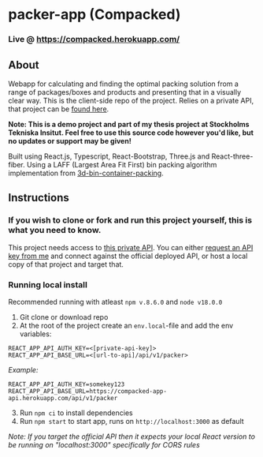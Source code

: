 # packer-app (Compacked)

### Live @ https://compacked.herokuapp.com/

## About

Webapp for calculating and finding the optimal packing solution from a range of packages/boxes and products and presenting that in a visually clear way. This is the client-side repo of the project. Relies on a private API, that project can be [found here](https://github.com/obstrom/packer-app-api).

__Note: This is a demo project and part of my thesis project at Stockholms Tekniska Insitut. Feel free to use this source code however you'd like, but no updates or support may be given!__

Built using React.js, Typescript, React-Bootstrap, Three.js and React-three-fiber.
Using a LAFF (Largest Area Fit First) bin packing algorithm implementation from [3d-bin-container-packing](https://github.com/skjolber/3d-bin-container-packing).

## Instructions

### If you wish to clone or fork and run this project yourself, this is what you need to know.
This project needs access to [this private API](https://github.com/obstrom/packer-app-api). You can either [request an API key from me](mailto:oscar@obstrom.com) and connect against the official deployed API, or host a local copy of that project and target that.

### Running local install

Recommended running with atleast `npm v.8.6.0` and `node v18.0.0`

1. Git clone or download repo
2. At the root of the project create an `env.local`-file and add the env variables:

```
REACT_APP_API_AUTH_KEY=<[private-api-key]>
REACT_APP_API_BASE_URL=<[url-to-api]/api/v1/packer>
```
*Example:*
```
REACT_APP_API_AUTH_KEY=somekey123
REACT_APP_API_BASE_URL=https://compacked-app-api.herokuapp.com/api/v1/packer
```
3. Run `npm ci` to install dependencies
4. Run `npm start` to start app, runs on `http://localhost:3000` as default

*Note: If you target the official API then it expects your local React version to be running on "localhost:3000" specifically for CORS rules*

